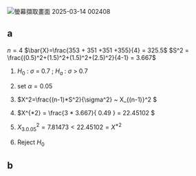 ![螢幕擷取畫面 2025-03-14 002408](https://github.com/user-attachments/assets/2e5b4ced-6ffb-4f8a-9753-ff9b3d6b1caf)

## a

$n=4$
$\bar{X}=\frac{353 + 351 +351 +355}{4} = 325.5$ 
$S^2 = \frac{(0.5)^2+(1.5)^2+(1.5)^2+(2.5)^2}{4-1} = 3.667$

1. $H_0$ : $\sigma$ = 0.7 ; $H_a$ : $\sigma$ > 0.7 

2. set $\alpha = 0.05$

3. $X^2=\frac{(n-1)*S^2}{\sigma^2} ~ X_{(n-1)}^2 $
4. $X^{*2} = \frac{3 * 3.667}{ 0.49 } = 22.45102 $
5. $X_{3.0.05}^2 = 7.81473 < 22.45102 = X^{*2}$
6. Reject $H_0$

## b

